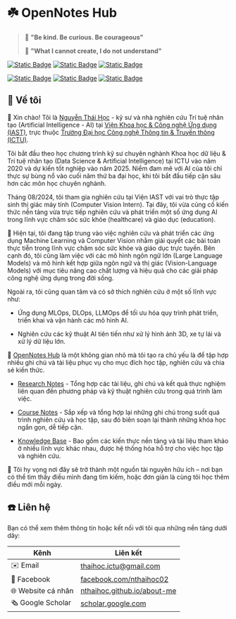 # ☘️ OpenNotes Hub

> 🌵 **"Be kind. Be curious. Be courageous"**
> 
> 🌾 **"What I cannot create, I do not understand"**

[![Static Badge](https://img.shields.io/badge/Portfolio-Website-red?style=for-the-badge&logo=westernunion&logoColor=blue)](https://nthaihoc.github.io/about-me)
[![Static Badge](https://img.shields.io/badge/email-thaihoc.ictu-yellow?style=for-the-badge&logo=gmail&logoColor=white)](mailto:thaihoc.ictu@gmail.com)
[![Static Badge](https://img.shields.io/badge/Google-Scholar-orange?style=for-the-badge&logo=googlescholar&logoColor=blue)](https://scholar.google.com/citations?user=SvS3rssAAAAJ&hl=vi)

[![Static Badge](https://img.shields.io/badge/Facebook-nthoc02-pink?style=for-the-badge&logo=facebook&logoColor=blue)](https://www.facebook.com/nthoc02)
[![Static Badge](https://img.shields.io/badge/Kaggle-thaihoc-brown?style=for-the-badge&logo=kaggle&logoColor=blue)](https://www.kaggle.com/nguyenthaihoc)
[![Static Badge](https://img.shields.io/badge/Repo-Available-green?style=for-the-badge&logo=github&logoColor=white)](https://github.com/nthaihoc)

## 👀 Về tôi

👋 Xin chào! Tôi là [Nguyễn Thái Học](https://nthaihoc.github.io/about-me) - kỹ sư và nhà nghiên cứu Trí tuệ nhân tạo (Artificial Intelligence - AI) tại [Viện Khoa học & Công nghệ Ứng dụng (IAST)](https://iast.ictu.edu.vn), trực thuộc [Trường Đại học Công nghệ Thông tin & Truyền thông (ICTU)](https://ictu.edu.vn). 

Tôi bắt đầu theo học chương trình kỹ sư chuyên nghành Khoa học dữ liệu & Trí tuệ nhân tạo (Data Science & Artificial Intelligence) tại ICTU vào năm 2020 và dự kiến tốt nghiệp vào năm 2025. Niềm đam mê với AI của tôi chỉ thực sự bùng nổ vào cuối năm thứ ba đại học, khi tôi bắt đầu tiếp cận sâu hơn các môn học chuyên nghành.

Tháng 08/2024, tôi tham gia nghiên cứu tại Viện IAST với vai trò thực tập sinh thị giác máy tính (Computer Vision Intern). Tại đây, tôi vừa củng cố kiến thức nền tảng vừa trực tiếp nghiên cứu và phát triển một số ứng dụng AI trong lĩnh vực chăm sóc sức khỏe (healthcare) và giáo dục (education).

🏣 Hiện tại, tôi đang tập trung vào việc nghiên cứu và phát triển các ứng dụng Machine Learning và Computer Vision nhằm giải quyết các bài toán thực tiễn trong lĩnh vực chăm sóc sức khỏe và giáo dục trực tuyến. Bên cạnh đó, tôi cũng làm việc với các mô hình ngôn ngữ lớn (Large Language Models) và mô hình kết hợp giữa ngôn ngữ và thị giác (Vision-Language Models) với mục tiêu nâng cao chất lượng và hiệu quả cho các giải pháp công nghệ ứng dụng trong đời sống.

Ngoài ra, tôi cũng quan tâm và có sở thích nghiên cứu ở một số lĩnh vực như:

- Ứng dụng MLOps, DLOps, LLMOps để tối ưu hóa quy trình phát triển, triển khai và vận hành các mô hình AI.

- Nghiên cứu các kỹ thuật AI tiên tiến như xử lý hình ảnh 3D, xe tự lái và xử lý dữ liệu lớn.

🧠 [OpenNotes Hub](https://nthaihoc.github.io/open-notes) là một không gian nhỏ mà tôi tạo ra chủ yếu là để tập hợp nhiều ghi chú và tài liệu phục vụ cho mục đích học tập, nghiên cứu và chia sẻ kiến thức.

- [Research Notes](research/) - Tổng hợp các tài liệu, ghi chú và kết quả thực nghiệm liên quan đến phương pháp và kỹ thuật nghiên cứu trong quá trình làm việc.

- [Course Notes](courses/) - Sắp xếp và tổng hợp lại những ghi chú trong suốt quá trình nghiên cứu và học tập, sau đó biên soạn lại thành những khóa học ngắn gọn, dễ tiếp cận.

- [Knowledge Base](notes/) - Bao gồm các kiến thực nền tảng và tài liệu tham khảo ở nhiều lĩnh vực khác nhau, được hệ thống hóa hỗ trợ cho việc học tập và nghiên cứu.

🚀 Tôi hy vọng nơi đây sẽ trở thành một nguồn tài nguyên hữu ích – nơi bạn có thể tìm thấy điều mình đang tìm kiếm, hoặc đơn giản là cùng tôi học thêm điều mới mỗi ngày.

## ☎️ Liên hệ

Bạn có thể xem thêm thông tin hoặc kết nối với tôi qua những nền tảng dưới dây:

| Kênh | Liên kết |
|------|----------|
| ✉️ Email | [thaihoc.ictu@gmail.com](mailto:thaihoc.ictu@gmail.com) |
| 💬 Facebook | [facebook.com/nthaihoc02](https://facebook.com/nthaihoc02) |
| 🌐 Website cá nhân | [nthaihoc.github.io/about-me](https://nthaihoc.github.io/about-me) |
| 🗞️ Google Scholar | [scholar.google.com](https://scholar.google.com/citations?user=SvS3rssAAAAJ&hl=vi) |